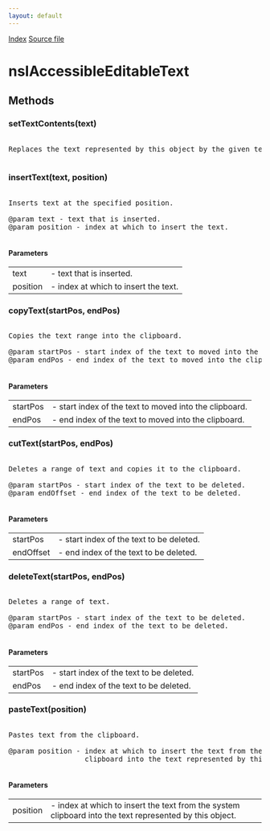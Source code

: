 ```yaml
---
layout: default
---
```

<div id='links'><a href="../index.html">Index</a>
<a href="http://dxr.mozilla.org/mozilla-central/source/accessible/interfaces/nsIAccessibleEditableText.idl">Source file</a>
</div>

# nsIAccessibleEditableText #

## Methods ##

### setTextContents(text) ###
<pre>  
Replaces the text represented by this object by the given text.  
  
</pre>
### insertText(text, position) ###
<pre>  
Inserts text at the specified position.  
  
@param text - text that is inserted.  
@param position - index at which to insert the text.  
  
</pre>
#### Parameters ####

<table>

<tr>
<td>text</td>
<td>- text that is inserted.  
</td>
</tr>

<tr>
<td>position</td>
<td>- index at which to insert the text.  
</td>
</tr>

</table>

### copyText(startPos, endPos) ###
<pre>  
Copies the text range into the clipboard.  
  
@param startPos - start index of the text to moved into the clipboard.  
@param endPos - end index of the text to moved into the clipboard.  
  
</pre>
#### Parameters ####

<table>

<tr>
<td>startPos</td>
<td>- start index of the text to moved into the clipboard.  
</td>
</tr>

<tr>
<td>endPos</td>
<td>- end index of the text to moved into the clipboard.  
</td>
</tr>

</table>

### cutText(startPos, endPos) ###
<pre>  
Deletes a range of text and copies it to the clipboard.  
  
@param startPos - start index of the text to be deleted.  
@param endOffset - end index of the text to be deleted.  
  
</pre>
#### Parameters ####

<table>

<tr>
<td>startPos</td>
<td>- start index of the text to be deleted.  
</td>
</tr>

<tr>
<td>endOffset</td>
<td>- end index of the text to be deleted.  
</td>
</tr>

</table>

### deleteText(startPos, endPos) ###
<pre>  
Deletes a range of text.  
  
@param startPos - start index of the text to be deleted.  
@param endPos - end index of the text to be deleted.  
  
</pre>
#### Parameters ####

<table>

<tr>
<td>startPos</td>
<td>- start index of the text to be deleted.  
</td>
</tr>

<tr>
<td>endPos</td>
<td>- end index of the text to be deleted.  
</td>
</tr>

</table>

### pasteText(position) ###
<pre>  
Pastes text from the clipboard.  
  
@param position - index at which to insert the text from the system  
                  clipboard into the text represented by this object.  
  
</pre>
#### Parameters ####

<table>

<tr>
<td>position</td>
<td>- index at which to insert the text from the system  
                  clipboard into the text represented by this object.  
</td>
</tr>

</table>
